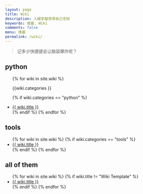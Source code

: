 ```yaml
---
layout: page
title: Wiki
description: 人越学越觉得自己无知
keywords: 维基, Wiki
comments: false
menu: 维基
permalink: /wiki/
---
```


> 记多少快捷键会让脑袋爆炸呢？

## python
<ul class="listing">
{% for wiki in site.wiki %}

{{wiki.categories }}

{% if wiki.categories == "python" %}
<li class="listing-item"><a href="{{ wiki.url }}">{{ wiki.title }}</a></li>
{% endif %}
{% endfor %}
</ul>

## tools
<ul class="listing">
{% for wiki in site.wiki %}
{% if wiki.categories == "tools" %}
<li class="listing-item"><a href="{{ wiki.url }}">{{ wiki.title }}</a></li>
{% endif %}
{% endfor %}
</ul>

## all of them
<ul class="listing">
{% for wiki in site.wiki %}
{% if wiki.title != "Wiki Template" %}
<li class="listing-item"><a href="{{ wiki.url }}">{{ wiki.title }}</a></li>
{% endif %}
{% endfor %}
</ul>
